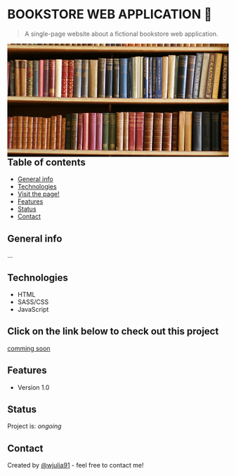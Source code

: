 # BOOKSTORE WEB APPLICATION 📖
> A single-page website about a fictional bookstore web application.
<img src="/img/bookshelf.png" height="50%" align="left">
 

## Table of contents
* [General info](#general-info)
* [Technologies](#technologies)
* [Visit the page!](#Click-on-the-link-below-to-check-out-this-project)
* [Features](#features)
* [Status](#status)
* [Contact](#contact)

## General info
...


## Technologies
* HTML
* SASS/CSS
* JavaScript


## Click on the link below to check out this project
<a href="#">comming soon</a>

## Features
* Version 1.0

## Status
Project is: _ongoing_

## Contact
Created by [@wjulia91](https://www.linkedin.com/in/wjulia91/) - feel free to contact me!